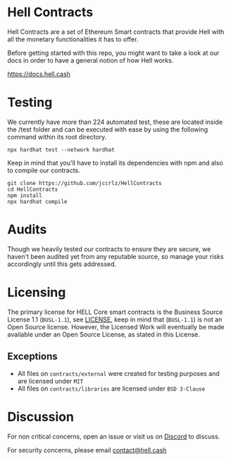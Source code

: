 # Hell Contracts

Hell Contracts are a set of Ethereum Smart contracts that provide Hell with all the monetary functionalities it has to offer.

Before getting started with this repo, you might want to take a look at our docs in order to have a general notion of how Hell works.

https://docs.hell.cash

# Testing

We currently have more than 224 automated test, these are located inside the /test folder and can be executed with ease by using the following command within its root directory. 

```
npx hardhat test --network hardhat
```

Keep in mind that you'll have to install its dependencies with npm and also to compile our contracts.

```
git clone https://github.com/jccrlz/HellContracts
cd HellContracts
npm install
npx hardhat compile
```

# Audits 

Though we heavily tested our contracts to ensure they are secure, we haven't been audited yet from any reputable source, so manage your risks accordingly until this gets addressed.

# Licensing

The primary license for HELL Core smart contracts is the Business Source License 1.1 (```BUSL-1.1```), see [LICENSE](https://github.com/HellCash/Hell-Contracts/blob/main/LICENSE), keep in mind that (```BUSL-1.1```) is not an Open Source license. However, the Licensed Work will eventually be made available
under an Open Source License, as stated in this License.

## Exceptions

- All files on ```contracts/external``` were created for testing purposes and are licensed under ```MIT```
- All files on ```contracts/libraries``` are licensed under ```BSD 3-Clause```

# Discussion

For non critical concerns, open an issue or visit us on [Discord](https://discord.com/invite/M9tv2pvhNs) to discuss.

For security concerns, please email <contact@hell.cash>
